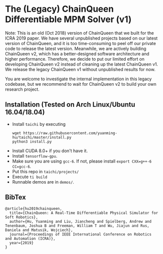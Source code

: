 # The (Legacy) ChainQueen Differentiable MPM Solver (v1)

Note: This is an old (Oct 2018) version of ChainQueen that we built for the ICRA 2019 paper. We have several unpublished projects based on our latest version of ChainQueen, and it is too time-consuming to peel off our private code to release the latest version. Meanwhile, we are actively building ChainQueen v2, which has a better-designed software architecture and higher performance. Therefore, we decide to put our limited effort on developing ChainQueen v2 instead of cleaning up the latest ChainQueen v1. We release the legacy ChainQueen v1 without unpublished results for now.

You are welcome to investigate the internal implementation in this legacy codebase, but we recommend to wait for ChainQueen v2 to build your own research project.

## Installation (Tested on Arch Linux/Ubuntu 16.04/18.04)
- Install `taichi` by executing
  ```
  wget https://raw.githubusercontent.com/yuanming-hu/taichi/master/install.py
  python3 install.py
  ```
- Install CUDA 8.0+ if you don't have it.
- Install `tensorflow-gpu`.
- Make sure you are using `gcc-6`. If not, please install `export CXX=g++-6 CC=gcc-6`.
- Put this repo in `taichi/projects/`
- Execute ```ti build```
- Runnable demos are in `demos/`.


## BibTex
```
@article{hu2019chainqueen,
  title={ChainQueen: A Real-Time Differentiable Physical Simulator for Soft Robotics},
  author={Hu, Yuanming and Liu, Jiancheng and Spielberg, Andrew and Tenenbaum, Joshua B and Freeman, William T and Wu, Jiajun and Rus, Daniela and Matusik, Wojciech},
  journal={Proceedings of IEEE International Conference on Robotics and Automation (ICRA)},
  year={2019}
}
```

